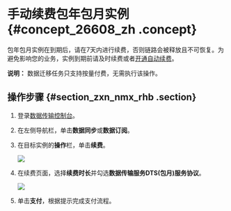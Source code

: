 # 手动续费包年包月实例 {#concept_26608_zh .concept}

包年包月实例在到期后，请在7天内进行续费，否则链路会被释放且不可恢复。为避免影响您的业务，实例到期前请及时续费或者[开通自动续费](cn.zh-CN/用户指南/计费管理/开通自动续费.md#)。

**说明：** 数据迁移任务只支持按量付费，无需执行该操作。

## 操作步骤 {#section_zxn_nmx_rhb .section}

1.  登录[数据传输控制台](https://dts.console.aliyun.com/)。
2.  在左侧导航栏，单击**数据同步**或**数据订阅**。
3.  在目标实例的**操作**栏，单击**续费**。

    ![](http://static-aliyun-doc.oss-cn-hangzhou.aliyuncs.com/assets/img/17080/155780137247066_zh-CN.png)

4.  在续费页面，选择**续费时长**并勾选**数据传输服务DTS\(包月\)服务协议**。

    ![](http://static-aliyun-doc.oss-cn-hangzhou.aliyuncs.com/assets/img/17080/155780137247072_zh-CN.png)

5.  单击**支付**，根据提示完成支付流程。

